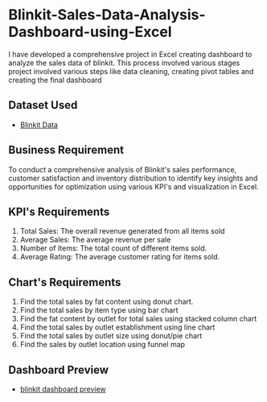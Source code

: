 # Blinkit-Sales-Data-Analysis-Dashboard-using-Excel
I have developed a comprehensive project in Excel creating dashboard to analyze the sales data of blinkit. This process involved various stages project involved various steps like data cleaning, creating pivot tables and creating the final dashboard


## Dataset Used
- <a href = "https://github.com/NITHINKUMARTK/Blinkit-Sales-Data-Analysis-Dashboard-using-Excel/blob/main/BlinkIT%20Grocery%20Data%20Excel.xlsx"> Blinkit Data </a>

## Business Requirement
To conduct a comprehensive analysis of Blinkit's sales performance, customer satisfaction and inventory distribution to identify key insights and opportunities for optimization using various KPI's and visualization in Excel.

## KPI's Requirements
1. Total Sales: The overall revenue generated from all items sold
2. Average Sales: The average revenue per sale
3. Number of Items: The total count of different items sold.
4. Average Rating: The average customer rating for items sold.

## Chart's Requirements
1. Find the total sales by fat content using donut chart.
2. Find the total sales by item type using bar chart
3. Find the fat content by outlet for total sales using stacked column chart
4. Find the total sales by outlet establishment using line chart
5. Find the total sales by outlet size using donut/pie chart
6. Find the sales by outlet location using funnel map

## Dashboard Preview

- <a href ="https://github.com/NITHINKUMARTK/Blinkit-Sales-Data-Analysis-Dashboard-using-Excel/blob/main/Blinkit%20Dashboard%20Pic.png" > blinkit dashboard preview </a>
